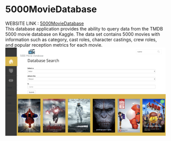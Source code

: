 # 5000MovieDatabase
WEBSITE LINK : [5000MovieDatabase](http://3.19.185.167)<br>
This database application provides the ability to query data from the TMDB 5000 movie database on Kaggle. The data set contains 5000 movies with information such as category, cast roles, character castings, crew roles, and popular reception metrics for each movie.
![5000MovieDatabase](https://github.com/mengzhicao0414/5000MovieDatabase/blob/master/images/screenshot.png)
